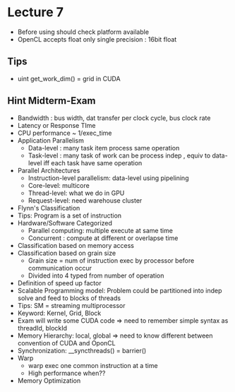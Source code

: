 # Lecture 7
* Before using should check platform available
* OpenCL accepts float only single precision : 16bit float

## Tips
* uint get_work_dim() = grid in CUDA

## Hint Midterm-Exam
* Bandwidth : bus width, dat transfer per clock cycle, bus clock rate
* Latency or Response TIme
* CPU performance ~ 1/exec_time
* Application Parallelism
	* Data-level : many task item process same operation
	* Task-level : many task of work can be process indep , equiv to data-level iff each task have same operation
* Parallel Architectures
	* Instruction-level parallelism: data-level using pipelining
	* Core-level: multicore
	* Thread-level: what we do in GPU
	* Request-level: need warehouse cluster
* Flynn's Classification
* Tips: Program is a set of instruction
* Hardware/Software Categorized
	* Parallel computing: multiple execute at same time
	* Concurrent : compute at different or overlapse time
* Classification based on memory access
* Classification based on grain size
	* Grain size = num of instruction exec by processor before communication occur
	* Divided into 4 typed from number of operation
* Definition of speed up factor
* Scalable Programming model: Problem could be partitioned into indep solve and feed to blocks of threads
* Tips: SM = streaming multiprocessor
* Keyword: Kernel, Grid, Block
* Exam will write some CUDA code => need to remember simple syntax as threadId, blockId
* Memory Hierarchy: local, global => need to know different between convention of CUDA and OponCL
* Synchronization: __syncthreads() = barrier()
* Warp
	* warp exec one common instruction at a time
	* High performance when??
* Memory Optimization











